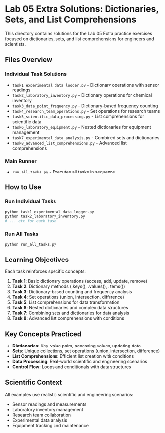 # Lab 05 Extra Solutions: Dictionaries, Sets, and List Comprehensions

This directory contains solutions for the Lab 05 Extra practice exercises focused on dictionaries, sets, and list comprehensions for engineers and scientists.

## Files Overview

### Individual Task Solutions
- `task1_experimental_data_logger.py` - Dictionary operations with sensor readings
- `task2_laboratory_inventory.py` - Dictionary operations for chemical inventory
- `task3_data_point_frequency.py` - Dictionary-based frequency counting
- `task4_research_team_operations.py` - Set operations for research teams
- `task5_scientific_data_processing.py` - List comprehensions for scientific data
- `task6_laboratory_equipment.py` - Nested dictionaries for equipment management
- `task7_experimental_data_analysis.py` - Combined sets and dictionaries
- `task8_advanced_list_comprehensions.py` - Advanced list comprehensions

### Main Runner
- `run_all_tasks.py` - Executes all tasks in sequence

## How to Use

### Run Individual Tasks
```bash
python task1_experimental_data_logger.py
python task2_laboratory_inventory.py
# ... etc for each task
```

### Run All Tasks
```bash
python run_all_tasks.py
```

## Learning Objectives

Each task reinforces specific concepts:

1. **Task 1**: Basic dictionary operations (access, add, update, remove)
2. **Task 2**: Dictionary methods (.keys(), .values(), .items())
3. **Task 3**: Dictionary-based counting and frequency analysis
4. **Task 4**: Set operations (union, intersection, difference)
5. **Task 5**: List comprehensions for data transformation
6. **Task 6**: Nested dictionaries and complex data structures
7. **Task 7**: Combining sets and dictionaries for data analysis
8. **Task 8**: Advanced list comprehensions with conditions

## Key Concepts Practiced

- **Dictionaries**: Key-value pairs, accessing values, updating data
- **Sets**: Unique collections, set operations (union, intersection, difference)
- **List Comprehensions**: Efficient list creation with conditions
- **Data Processing**: Real-world scientific and engineering scenarios
- **Control Flow**: Loops and conditionals with data structures

## Scientific Context

All examples use realistic scientific and engineering scenarios:
- Sensor readings and measurements
- Laboratory inventory management
- Research team collaboration
- Experimental data analysis
- Equipment tracking and maintenance
